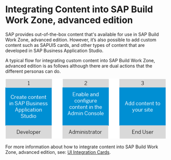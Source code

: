 <!-- loiof23f25fdf57d4bc3ac4367b4ea119fee -->

# Integrating Content into SAP Build Work Zone, advanced edition

SAP provides out-of-the-box content that's available for use in SAP Build Work Zone, advanced edition. However, it’s also possible to add custom content such as SAPUI5 cards, and other types of content that are developed in SAP Business Application Studio.

A typical flow for integrating custom content into SAP Build Work Zone, advanced edition is as follows although there are dual actions that the different personas can do.

![](images/Typical_workflow_for_content_integration_f682001.png)

For more information about how to integrate content into SAP Build Work Zone, advanced edition, see: [UI Integration Cards](ui-integration-cards-0bf9adc.md).

